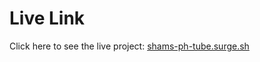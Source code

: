 # Live Link

Click here to see the live project: [shams-ph-tube.surge.sh](https://shams-ph-tube.surge.sh)
